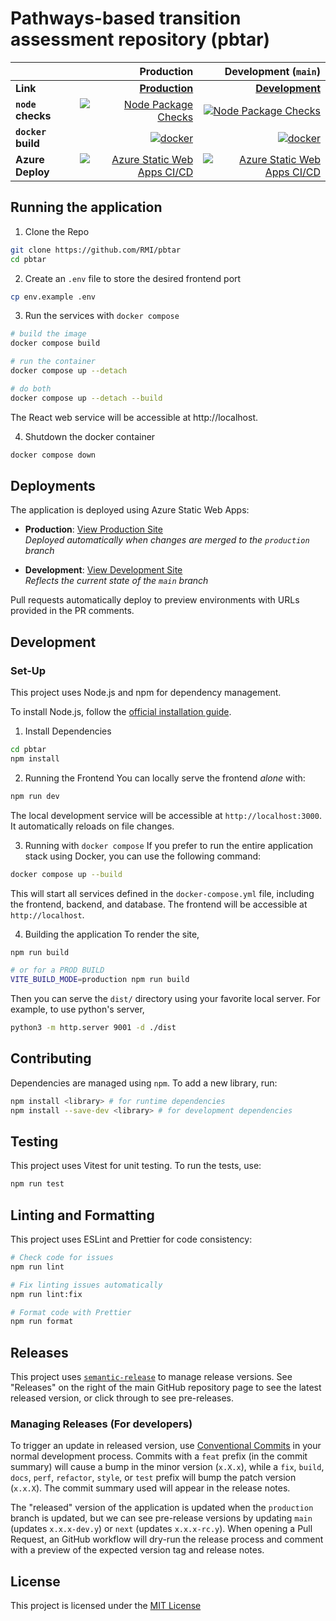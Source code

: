 # Pathways-based transition assessment repository (pbtar)

|                    |                                                                                                                                                                                                                                                     Production |                                                                                                                                                                                                                         Development (`main`) |
| ------------------ | -------------------------------------------------------------------------------------------------------------------------------------------------------------------------------------------------------------------------------------------------------------: | -------------------------------------------------------------------------------------------------------------------------------------------------------------------------------------------------------------------------------------------: |
| **Link**           |                                                                                                                                                                                        **[Production](https://green-pebble-01f5d5c1e.6.azurestaticapps.net/)** |                                                                                                                                                        **[Development](https://green-pebble-01f5d5c1e-main.westus2.6.azurestaticapps.net/)** |
| **`node` checks**  |                                                                                         [![Node Package Checks](https://github.com/RMI/pbtar/actions/workflows/node.yml/badge.svg?branch=production)](https://github.com/RMI/pbtar/actions/workflows/node.yml) |                                                                                         [![Node Package Checks](https://github.com/RMI/pbtar/actions/workflows/node.yml/badge.svg)](https://github.com/RMI/pbtar/actions/workflows/node.yml) |
| **`docker` build** |                                                                                                  [![docker](https://github.com/RMI/pbtar/actions/workflows/docker.yml/badge.svg?branch=production)](https://github.com/RMI/pbtar/actions/workflows/docker.yml) |                                                                                                  [![docker](https://github.com/RMI/pbtar/actions/workflows/docker.yml/badge.svg)](https://github.com/RMI/pbtar/actions/workflows/docker.yml) |
| **Azure Deploy**   | [![Azure Static Web Apps CI/CD](https://github.com/RMI/pbtar/actions/workflows/azure-static-web-apps-green-pebble-01f5d5c1e.yml/badge.svg?branch=production)](https://github.com/RMI/pbtar/actions/workflows/azure-static-web-apps-green-pebble-01f5d5c1e.yml) | [![Azure Static Web Apps CI/CD](https://github.com/RMI/pbtar/actions/workflows/azure-static-web-apps-green-pebble-01f5d5c1e.yml/badge.svg)](https://github.com/RMI/pbtar/actions/workflows/azure-static-web-apps-green-pebble-01f5d5c1e.yml) |

## Running the application

1. Clone the Repo

```sh
git clone https://github.com/RMI/pbtar
cd pbtar
```

2. Create an `.env` file to store the desired frontend port

```sh
cp env.example .env
```

3. Run the services with `docker compose`

```sh
# build the image
docker compose build

# run the container
docker compose up --detach

# do both
docker compose up --detach --build
```

The React web service will be accessible at http://localhost.

4. Shutdown the docker container

```sh
docker compose down
```

## Deployments

The application is deployed using Azure Static Web Apps:

- **Production**: [View Production Site](https://green-pebble-01f5d5c1e.6.azurestaticapps.net/)  
  _Deployed automatically when changes are merged to the `production` branch_

- **Development**: [View Development Site](https://green-pebble-01f5d5c1e-main.westus2.6.azurestaticapps.net/)  
  _Reflects the current state of the `main` branch_

Pull requests automatically deploy to preview environments with URLs provided in the PR comments.

## Development

### Set-Up

This project uses Node.js and npm for dependency management.

To install Node.js, follow the [official installation guide](https://nodejs.org/en/download/).

1. Install Dependencies

```bash
cd pbtar
npm install
```

2. Running the Frontend
   You can locally serve the frontend _alone_ with:

```bash
npm run dev
```

The local development service will be accessible at `http://localhost:3000`. It automatically reloads on file changes.

3. Running with `docker compose`
   If you prefer to run the entire application stack using Docker, you can use the following command:

```bash
docker compose up --build
```

This will start all services defined in the `docker-compose.yml` file, including the frontend, backend, and database. The frontend will be accessible at `http://localhost`.

4. Building the application
   To render the site,

```bash
npm run build

# or for a PROD BUILD
VITE_BUILD_MODE=production npm run build
```

Then you can serve the `dist/` directory using your favorite local server.
For example, to use python's server,

```bash
python3 -m http.server 9001 -d ./dist
```

## Contributing

Dependencies are managed using `npm`. To add a new library, run:

```bash
npm install <library> # for runtime dependencies
npm install --save-dev <library> # for development dependencies
```

## Testing

This project uses Vitest for unit testing. To run the tests, use:

```bash
npm run test
```

## Linting and Formatting

This project uses ESLint and Prettier for code consistency:

```bash
# Check code for issues
npm run lint

# Fix linting issues automatically
npm run lint:fix

# Format code with Prettier
npm run format
```

## Releases

This project uses [`semantic-release`](https://semantic-release.gitbook.io/semantic-release) to manage release versions.
See "Releases" on the right of the main GitHub repository page to see the latest released version, or click through to see pre-releases.

### Managing Releases (For developers)

To trigger an update in released version, use [Conventional Commits](https://www.conventionalcommits.org/en/v1.0.0/) in your normal development process.
Commits with a `feat` prefix (in the commit summary) will cause a bump in the minor version (`x.X.x`), while a `fix`, `build`, `docs`, `perf`, `refactor`, `style`, or `test` prefix will bump the patch version (`x.x.X`).
The commit summary used will appear in the release notes.

The "released" version of the application is updated when the `production` branch is updated, but we can see pre-release versions by updating `main` (updates `x.x.x-dev.y`) or `next` (updates `x.x.x-rc.y`).
When opening a Pull Request, an GitHub workflow will dry-run the release process and comment with a preview of the expected version tag and release notes.

## License

This project is licensed under the [MIT License](LICENSE.txt)
